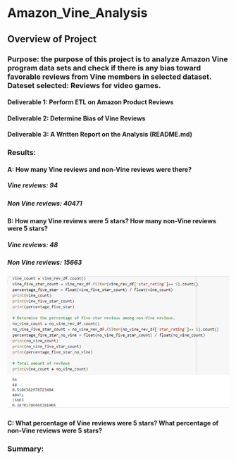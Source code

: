 # Amazon_Vine_Analysis

## Overview of Project

### Purpose: the purpose of this project is to analyze Amazon Vine program data sets and check if there is any bias toward favorable reviews from Vine members in selected dataset. Dateset selected: Reviews for video games.
#### Deliverable 1: Perform ETL on Amazon Product Reviews
#### Deliverable 2: Determine Bias of Vine Reviews
#### Deliverable 3: A Written Report on the Analysis (README.md)

### Results: 
#### A: How many Vine reviews and non-Vine reviews were there?
##### Vine reviews: 94
##### Non Vine reviews: 40471

#### B: How many Vine reviews were 5 stars? How many non-Vine reviews were 5 stars?
##### Vine reviews: 48
##### Non Vine reviews: 15663

![alt text](https://github.com/vd1310/Amazon_Vine_Analysis/blob/main/D1.PNG)


#### C: What percentage of Vine reviews were 5 stars? What percentage of non-Vine reviews were 5 stars?

### Summary:





